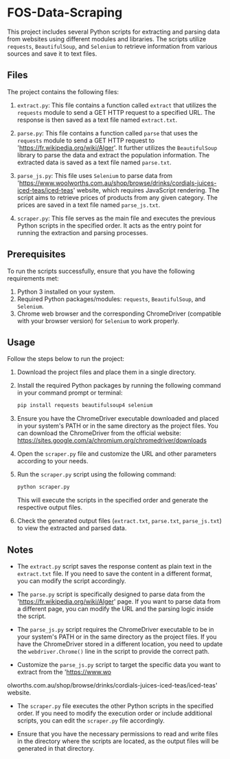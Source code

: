 # FOS-Data-Scraping

This project includes several Python scripts for extracting and parsing data from websites using different modules and libraries. The scripts utilize `requests`, `BeautifulSoup`, and `Selenium` to retrieve information from various sources and save it to text files. 

## Files

The project contains the following files:

1. `extract.py`: This file contains a function called `extract` that utilizes the `requests` module to send a GET HTTP request to a specified URL. The response is then saved as a text file named `extract.txt`.

2. `parse.py`: This file contains a function called `parse` that uses the `requests` module to send a GET HTTP request to 'https://fr.wikipedia.org/wiki/Alger'. It further utilizes the `BeautifulSoup` library to parse the data and extract the population information. The extracted data is saved as a text file named `parse.txt`.

3. `parse_js.py`: This file uses `Selenium` to parse data from 'https://www.woolworths.com.au/shop/browse/drinks/cordials-juices-iced-teas/iced-teas' website, which requires JavaScript rendering. The script aims to retrieve prices of products from any given category. The prices are saved in a text file named `parse_js.txt`.

4. `scraper.py`: This file serves as the main file and executes the previous Python scripts in the specified order. It acts as the entry point for running the extraction and parsing processes.

## Prerequisites

To run the scripts successfully, ensure that you have the following requirements met:

1. Python 3 installed on your system.
2. Required Python packages/modules: `requests`, `BeautifulSoup`, and `Selenium`.
3. Chrome web browser and the corresponding ChromeDriver (compatible with your browser version) for `Selenium` to work properly.

## Usage

Follow the steps below to run the project:

1. Download the project files and place them in a single directory.

2. Install the required Python packages by running the following command in your command prompt or terminal:

   ```bash
   pip install requests beautifulsoup4 selenium
   ```

3. Ensure you have the ChromeDriver executable downloaded and placed in your system's PATH or in the same directory as the project files. You can download the ChromeDriver from the official website: https://sites.google.com/a/chromium.org/chromedriver/downloads

4. Open the `scraper.py` file and customize the URL and other parameters according to your needs.

5. Run the `scraper.py` script using the following command:

   ```bash
   python scraper.py
   ```

   This will execute the scripts in the specified order and generate the respective output files.

6. Check the generated output files (`extract.txt`, `parse.txt`, `parse_js.txt`) to view the extracted and parsed data.

## Notes

- The `extract.py` script saves the response content as plain text in the `extract.txt` file. If you need to save the content in a different format, you can modify the script accordingly.

- The `parse.py` script is specifically designed to parse data from the 'https://fr.wikipedia.org/wiki/Alger' page. If you want to parse data from a different page, you can modify the URL and the parsing logic inside the script.

- The `parse_js.py` script requires the ChromeDriver executable to be in your system's PATH or in the same directory as the project files. If you have the ChromeDriver stored in a different location, you need to update the `webdriver.Chrome()` line in the script to provide the correct path.

- Customize the `parse_js.py` script to target the specific data you want to extract from the 'https://www.wo

olworths.com.au/shop/browse/drinks/cordials-juices-iced-teas/iced-teas' website.

- The `scraper.py` file executes the other Python scripts in the specified order. If you need to modify the execution order or include additional scripts, you can edit the `scraper.py` file accordingly.

- Ensure that you have the necessary permissions to read and write files in the directory where the scripts are located, as the output files will be generated in that directory.
